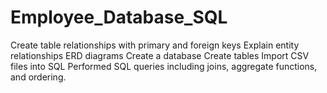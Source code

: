 # Employee_Database_SQL
Create table relationships with primary and foreign keys
Explain entity relationships
ERD diagrams
Create a database
Create tables
Import CSV files into SQL
Performed SQL queries including joins, aggregate functions, and ordering.